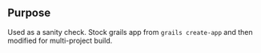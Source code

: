 ## Purpose 

Used as a sanity check.
Stock grails app from `grails create-app` and then modified for multi-project build. 
